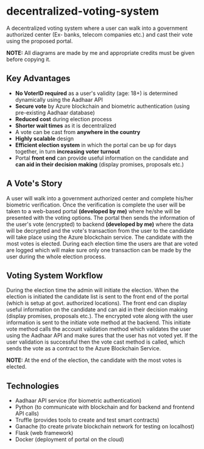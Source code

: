 
# decentralized-voting-system

A decentralized voting system where a user can walk into a government authorized center (Ex- banks, telecom companies etc.) and cast their vote using the proposed portal.


**NOTE:** All diagrams are made by me and appropriate credits must be given before copying it.
## Key Advantages

 - **No VoterID required** as a user's validity (age: 18+) is determined dynamically using the Aadhaar API 
 - **Secure vote** by Azure blockchain and biometric authentication (using pre-existing Aadhaar database)
 - **Reduced cost** during election process
 - **Shorter wait times** as it is decentralized
 - A vote can be cast from **anywhere in the country**
 - **Highly scalable** design
 - **Efficient election system** in which the portal can be up for days together, in turn **increasing voter turnout**
 - Portal **front end** can provide useful information on the candidate and **can aid in their decision making** (display promises, proposals etc.)

## A Vote's Story

A user will walk into a government authorized center and complete his/her biometric verification. Once the verification is complete the user will be taken to a web-based portal **(developed by me)** where he/she will be presented with the voting options. The portal then sends the information of the user's vote (encrypted) to backend **(developed by me)** where the data will be decrypted and the vote's transaction from the user to the candidate will take place using the Azure blockchain service. The candidate with the most votes is elected. During each election time the users are that are voted are logged which will make sure only one transaction can be made by the user during the whole election process.

 
## Voting System Workflow

During the election time the admin will initiate the election. When the election is initiated the candidate list is sent to the front end of the portal (which is setup at govt. authorized locations). The front end can display useful information on the candidate and can aid in their decision making (display promises, proposals etc.). The encrypted vote along with the user information is sent to the initiate vote method at the backend. This initiate vote method calls the account validation method which validates the user using the Aadhaar API and make sures that the user has not voted yet. If the user validation is successful then the vote cast method is called, which sends the vote as a contract to the Azure Blockchain Service.  

**NOTE:** At the end of the election, the candidate with the most votes is elected.


## Technologies
 - Aadhaar API service (for biometric authentication)
 - Python (to communicate with blockchain and for backend and frontend API calls) 
 - Truffle (provides tools to create and test smart contracts)
 - Ganache (to create private blockchain network for testing on localhost) 
 - Flask (web framework)
 - Docker (deployment of portal on the cloud)

